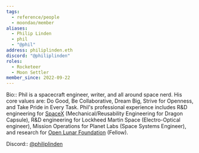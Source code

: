 ```yaml
---
tags:
  - reference/people
  - moondao/member
aliases:
  - Philip Linden
  - phil
  - "@phil"
address: philiplinden.eth
discord: "@philiplinden"
roles:
  - Rocketeer
  - Moon Settler
member_since: 2022-09-22
---
```

Bio:: Phil is a spacecraft engineer, writer, and all around space nerd. His core values are: Do Good, Be Collaborative, Dream Big, Strive for Openness, and Take Pride in Every Task. Phil's professional experience includes R&D engineering for [SpaceX](SpaceX.md) (Mechanical/Reusability Engineering for Dragon Capsule), R&D engineering for Lockheed Martin Space (Electro-Optical engineer), Mission Operations for Planet Labs (Space Systems Engineer), and research for [Open Lunar Foundation](Open%20Lunar%20Foundation.md) (Fellow).

Discord:: [@philiplinden](https://discord.com/users/177527931755560960)
